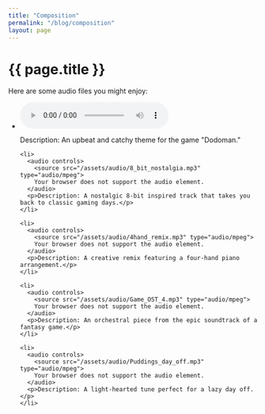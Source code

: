 ```yaml
---
title: "Composition"
permalink: "/blog/composition"
layout: page
---
```


<!DOCTYPE html>
<html>
<head>
  <title>{{ page.title }}</title>
</head>
<body>
  <h1>{{ page.title }}</h1>
  <p>Here are some audio files you might enjoy:</p>

  <ul>
    <li>
      <audio controls>
        <source src="/assets/audio/dodoman_theme.wav" type="audio/mpeg">
        Your browser does not support the audio element.
      </audio>
      <p>Description: An upbeat and catchy theme for the game "Dodoman."</p>
    </li>

    <li>
      <audio controls>
        <source src="/assets/audio/8_bit_nostalgia.mp3" type="audio/mpeg">
        Your browser does not support the audio element.
      </audio>
      <p>Description: A nostalgic 8-bit inspired track that takes you back to classic gaming days.</p>
    </li>

    <li>
      <audio controls>
        <source src="/assets/audio/4hand_remix.mp3" type="audio/mpeg">
        Your browser does not support the audio element.
      </audio>
      <p>Description: A creative remix featuring a four-hand piano arrangement.</p>
    </li>

    <li>
      <audio controls>
        <source src="/assets/audio/Game_OST_4.mp3" type="audio/mpeg">
        Your browser does not support the audio element.
      </audio>
      <p>Description: An orchestral piece from the epic soundtrack of a fantasy game.</p>
    </li>

    <li>
      <audio controls>
        <source src="/assets/audio/Puddings_day_off.mp3" type="audio/mpeg">
        Your browser does not support the audio element.
      </audio>
      <p>Description: A light-hearted tune perfect for a lazy day off.</p>
    </li>
  </ul>
</body>
</html>

